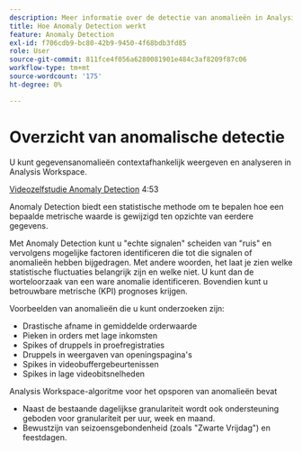```yaml
---
description: Meer informatie over de detectie van anomalieën in Analysis Workspace.
title: Hoe Anomaly Detection werkt
feature: Anomaly Detection
exl-id: f706cdb9-bc80-42b9-9450-4f68bdb3fd85
role: User
source-git-commit: 811fce4f056a6280081901e484c3af8209f87c06
workflow-type: tm+mt
source-wordcount: '175'
ht-degree: 0%

---
```


# Overzicht van anomalische detectie

U kunt gegevensanomalieën contextafhankelijk weergeven en analyseren in Analysis Workspace.

[Videozelfstudie Anomaly Detection](https://experienceleague.adobe.com/docs/analytics-learn/tutorials/data-science/anomaly-detection-in-analysis-workspace.html?lang=nl-NL) 4:53

Anomaly Detection biedt een statistische methode om te bepalen hoe een bepaalde metrische waarde is gewijzigd ten opzichte van eerdere gegevens.

Met Anomaly Detection kunt u &quot;echte signalen&quot; scheiden van &quot;ruis&quot; en vervolgens mogelijke factoren identificeren die tot die signalen of anomalieën hebben bijgedragen. Met andere woorden, het laat je zien welke statistische fluctuaties belangrijk zijn en welke niet. U kunt dan de worteloorzaak van een ware anomalie identificeren. Bovendien kunt u betrouwbare metrische (KPI) prognoses krijgen.

Voorbeelden van anomalieën die u kunt onderzoeken zijn:

* Drastische afname in gemiddelde orderwaarde
* Pieken in orders met lage inkomsten
* Spikes of druppels in proefregistraties
* Druppels in weergaven van openingspagina&#39;s
* Spikes in videobuffergebeurtenissen
* Spikes in lage videobitsnelheden

Analysis Workspace-algoritme voor het opsporen van anomalieën bevat

* Naast de bestaande dagelijkse granulariteit wordt ook ondersteuning geboden voor granulariteit per uur, week en maand.
* Bewustzijn van seizoensgebondenheid (zoals &quot;Zwarte Vrijdag&quot;) en feestdagen.
